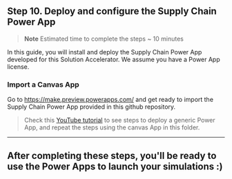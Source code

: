 ## Step 10. Deploy and configure the Supply Chain Power App

> **Note**
> Estimated time to complete the steps ~ 10 minutes

In this guide, you will install and deploy the Supply Chain Power App developed for this Solution Accelerator. We assume you have a Power App license.

### Import a Canvas App 

Go to https://make.preview.powerapps.com/ and get ready to import the Supply Chain Power App provided in this github repository. 

> Check this [YouTube tutorial](https://www.youtube.com/watch?v=QYZEmCedSr8) to see steps to deploy a generic Power App, and repeat the steps using the canvas App in this folder.

---

After completing these steps, you'll be ready to use the Power Apps to launch your simulations :)
---


